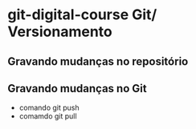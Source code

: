 ﻿# git-digital-course Git/ Versionamento
## Gravando mudanças no repositório
## Gravando mudanças no Git
* comando git push 
* comamdo git pull
